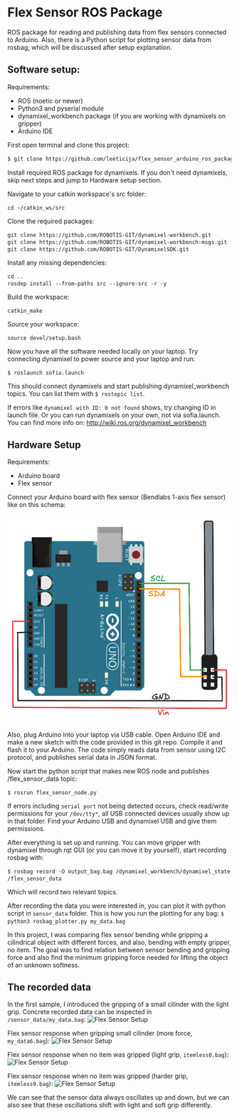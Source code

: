 # Flex Sensor ROS Package

ROS package for reading and publishing data from flex sensors connected to Arduino. Also, there is a Python script for plotting sensor data from rosbag, which will be discussed after setup explanation.

## Software setup:
Requirements:
- ROS (noetic or newer)
- Python3 and pyserial module
- dynamixel_workbench package (if you are working with dynamixels on gripper)
- Arduino IDE

First open terminal and clone this project:
```bash
$ git clone https://github.com/leeticija/flex_sensor_arduino_ros_package.git
```
Install required ROS package for dynamixels. If you don't need dynamixels, skip next steps and jump to Hardware setup section.

Navigate to your catkin workspace's src folder:
```
cd ~/catkin_ws/src
```
Clone the required packages:
```
git clone https://github.com/ROBOTIS-GIT/dynamixel-workbench.git
git clone https://github.com/ROBOTIS-GIT/dynamixel-workbench-msgs.git
git clone https://github.com/ROBOTIS-GIT/DynamixelSDK.git
```
Install any missing dependencies:
```
cd ..
rosdep install --from-paths src --ignore-src -r -y
```
Build the workspace:
```
catkin_make
```
Source your workspace:
```
source devel/setup.bash
```

Now you have all the software needed locally on your laptop. 
Try connecting dynamixel to power source and your laptop and run:
```
$ roslaunch sofia.launch
```
This should connect dynamixels and start publishing dynamixel_workbench topics. You can list them with ```$ rostopic list```.

If errors like ```dynamixel with ID: 0 not found``` shows, try changing ID in launch file. Or you can run dynamixels on your own, not via sofia.launch. You can find more info on: http://wiki.ros.org/dynamixel_workbench

## Hardware Setup
Requirements:
- Arduino board
- Flex sensor

Connect your Arduino board with flex sensor (Bendlabs 1-axis flex sensor) like on this schema:

<img src="shema.png" width="600">

Also, plug Arduino into your laptop via USB cable. Open Arduino IDE and make a new sketch with the code provided in this git repo. Compile it and flash it to your Arduino. The code simply reads data from sensor using I2C protocol, and publishes serial data in JSON format.

Now start the python script that makes new ROS node and publishes /flex_sensor_data topic:
```
$ rosrun flex_sensor_node.py
```
If errors including ```serial port``` not being detected occurs, check read/write permissions for your ```/dev/tty*```, all USB connected devices usually show up in that folder. Find your Arduino USB and dynamixel USB and give them permissions.

After everything is set up and running. You can move gripper with dynamixel through rqt GUI (or you can move it by yourself), start recording rosbag with:
```
$ rosbag record -O output_bag.bag /dynamixel_workbench/dynamixel_state /flex_sensor_data
```

Which will record two relevant topics.

After recording the data you were interested in, you can plot it with python script in ```sensor_data``` folder. This is how you run the plotting for any bag:
```$ python3 rosbag_plotter.py my_data.bag```

In this project, I was comparing flex sensor bending while gripping a cilindrical object with different forces, and also, bending with empty gripper, no item. The goal was to find relation between sensor bending and gripping force and also find the minimum gripping force needed for lifting the object of an unknown softness.

## The recorded data

In the first sample, I introduced the gripping of a small cilinder with the light grip. Concrete recorded data can be inspected in ```/sensor_data/my_data.bag```:
![Flex Sensor Setup](sensor_data/images/cilinder0.png)

Flex sensor response when gripping small cilinder (more force, ```my_data6.bag```):
![Flex Sensor Setup](sensor_data/images/cilinder6.png)

Flex sensor response when no item was gripped (light grip, ```itemless0.bag```):
![Flex Sensor Setup](sensor_data/images/itemless0.png)

Flex sensor response when no item was gripped (harder grip, ```itemless9.bag```):
![Flex Sensor Setup](sensor_data/images/itemless_9.png)

We can see that the sensor data always oscillates up and down, but we can also see that these oscillations shift with light and soft grip differently.
